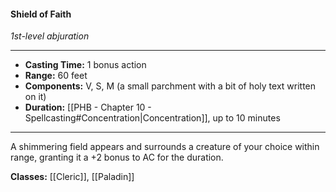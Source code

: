 #### Shield of Faith
*1st-level abjuration*
___
- **Casting Time:** 1 bonus action
- **Range:** 60 feet
- **Components:** V, S, M (a small parchment with a bit of holy text written on it)
- **Duration:** [[PHB - Chapter 10 - Spellcasting#Concentration|Concentration]], up to 10 minutes
---
A shimmering field appears and surrounds a creature of your choice within range, granting it a +2 bonus to AC for the duration.

**Classes:** [[Cleric]], [[Paladin]]